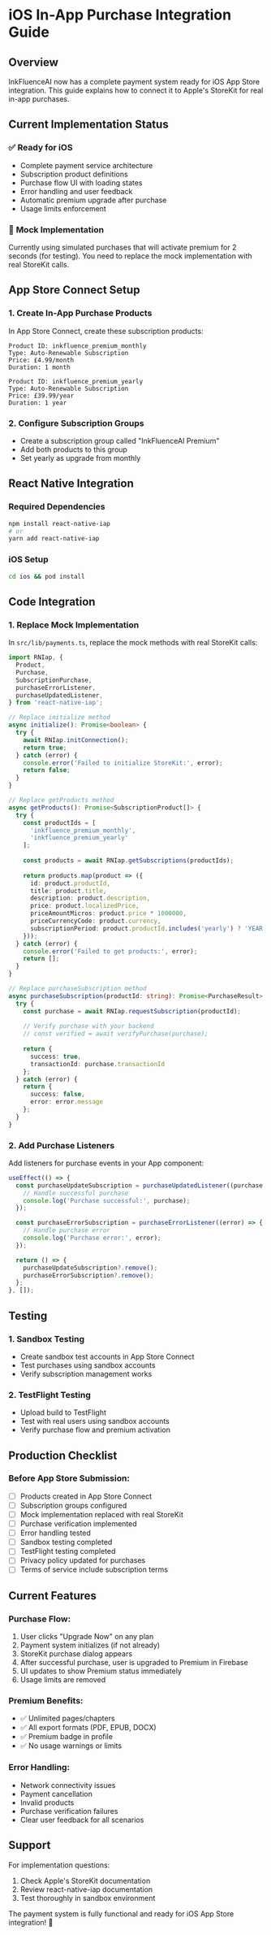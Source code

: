 # iOS In-App Purchase Integration Guide

## Overview
InkFluenceAI now has a complete payment system ready for iOS App Store integration. This guide explains how to connect it to Apple's StoreKit for real in-app purchases.

## Current Implementation Status

### ✅ **Ready for iOS**
- Complete payment service architecture
- Subscription product definitions
- Purchase flow UI with loading states
- Error handling and user feedback
- Automatic premium upgrade after purchase
- Usage limits enforcement

### 🔄 **Mock Implementation**
Currently using simulated purchases that will activate premium for 2 seconds (for testing). You need to replace the mock implementation with real StoreKit calls.

## App Store Connect Setup

### 1. **Create In-App Purchase Products**
In App Store Connect, create these subscription products:

```
Product ID: inkfluence_premium_monthly
Type: Auto-Renewable Subscription
Price: £4.99/month
Duration: 1 month

Product ID: inkfluence_premium_yearly  
Type: Auto-Renewable Subscription
Price: £39.99/year
Duration: 1 year
```

### 2. **Configure Subscription Groups**
- Create a subscription group called "InkFluenceAI Premium"
- Add both products to this group
- Set yearly as upgrade from monthly

## React Native Integration

### Required Dependencies
```bash
npm install react-native-iap
# or
yarn add react-native-iap
```

### iOS Setup
```bash
cd ios && pod install
```

## Code Integration

### 1. **Replace Mock Implementation**

In `src/lib/payments.ts`, replace the mock methods with real StoreKit calls:

```typescript
import RNIap, {
  Product,
  Purchase,
  SubscriptionPurchase,
  purchaseErrorListener,
  purchaseUpdatedListener,
} from 'react-native-iap';

// Replace initialize method
async initialize(): Promise<boolean> {
  try {
    await RNIap.initConnection();
    return true;
  } catch (error) {
    console.error('Failed to initialize StoreKit:', error);
    return false;
  }
}

// Replace getProducts method
async getProducts(): Promise<SubscriptionProduct[]> {
  try {
    const productIds = [
      'inkfluence_premium_monthly',
      'inkfluence_premium_yearly'
    ];
    
    const products = await RNIap.getSubscriptions(productIds);
    
    return products.map(product => ({
      id: product.productId,
      title: product.title,
      description: product.description,
      price: product.localizedPrice,
      priceAmountMicros: product.price * 1000000,
      priceCurrencyCode: product.currency,
      subscriptionPeriod: product.productId.includes('yearly') ? 'YEAR' : 'MONTH'
    }));
  } catch (error) {
    console.error('Failed to get products:', error);
    return [];
  }
}

// Replace purchaseSubscription method
async purchaseSubscription(productId: string): Promise<PurchaseResult> {
  try {
    const purchase = await RNIap.requestSubscription(productId);
    
    // Verify purchase with your backend
    // const verified = await verifyPurchase(purchase);
    
    return {
      success: true,
      transactionId: purchase.transactionId
    };
  } catch (error) {
    return {
      success: false,
      error: error.message
    };
  }
}
```

### 2. **Add Purchase Listeners**

Add listeners for purchase events in your App component:

```typescript
useEffect(() => {
  const purchaseUpdateSubscription = purchaseUpdatedListener((purchase: Purchase) => {
    // Handle successful purchase
    console.log('Purchase successful:', purchase);
  });

  const purchaseErrorSubscription = purchaseErrorListener((error) => {
    // Handle purchase error
    console.log('Purchase error:', error);
  });

  return () => {
    purchaseUpdateSubscription?.remove();
    purchaseErrorSubscription?.remove();
  };
}, []);
```

## Testing

### 1. **Sandbox Testing**
- Create sandbox test accounts in App Store Connect
- Test purchases using sandbox accounts
- Verify subscription management works

### 2. **TestFlight Testing**
- Upload build to TestFlight
- Test with real users using sandbox accounts
- Verify purchase flow and premium activation

## Production Checklist

### Before App Store Submission:
- [ ] Products created in App Store Connect
- [ ] Subscription groups configured
- [ ] Mock implementation replaced with real StoreKit
- [ ] Purchase verification implemented
- [ ] Error handling tested
- [ ] Sandbox testing completed
- [ ] TestFlight testing completed
- [ ] Privacy policy updated for purchases
- [ ] Terms of service include subscription terms

## Current Features

### Purchase Flow:
1. User clicks "Upgrade Now" on any plan
2. Payment system initializes (if not already)
3. StoreKit purchase dialog appears
4. After successful purchase, user is upgraded to Premium in Firebase
5. UI updates to show Premium status immediately
6. Usage limits are removed

### Premium Benefits:
- ✅ Unlimited pages/chapters
- ✅ All export formats (PDF, EPUB, DOCX)
- ✅ Premium badge in profile
- ✅ No usage warnings or limits

### Error Handling:
- Network connectivity issues
- Payment cancellation
- Invalid products
- Purchase verification failures
- Clear user feedback for all scenarios

## Support

For implementation questions:
1. Check Apple's StoreKit documentation
2. Review react-native-iap documentation
3. Test thoroughly in sandbox environment

The payment system is fully functional and ready for iOS App Store integration! 🎉
